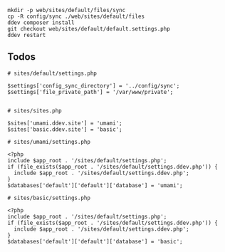     mkdir -p web/sites/default/files/sync
    cp -R config/sync ./web/sites/default/files
    ddev composer install
    git checkout web/sites/default/default.settings.php
    ddev restart

## Todos


    # sites/default/settings.php

    $settings['config_sync_directory'] = '../config/sync';
    $settings['file_private_path'] = '/var/www/private';


    # sites/sites.php

    $sites['umami.ddev.site'] = 'umami';
    $sites['basic.ddev.site'] = 'basic';

    # sites/umami/settings.php

    <?php
    include $app_root . '/sites/default/settings.php';
    if (file_exists($app_root . '/sites/default/settings.ddev.php')) {
      include $app_root . '/sites/default/settings.ddev.php';
    }
    $databases['default']['default']['database'] = 'umami';

    # sites/basic/settings.php

    <?php
    include $app_root . '/sites/default/settings.php';
    if (file_exists($app_root . '/sites/default/settings.ddev.php')) {
      include $app_root . '/sites/default/settings.ddev.php';
    }
    $databases['default']['default']['database'] = 'basic';


